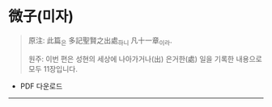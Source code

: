 # 微子(미자)

> 原注: 此篇<sub>은</sub> 多記聖賢之出處<sub>하니</sub> 凡十一章<sub>이라</sub>.
> 
> 원주: 이번 편은 성현의 세상에 나아가거나(出) 은거한(處) 일을 기록한 내용으로 모두 11장입니다.

* PDF 다운로드

---

